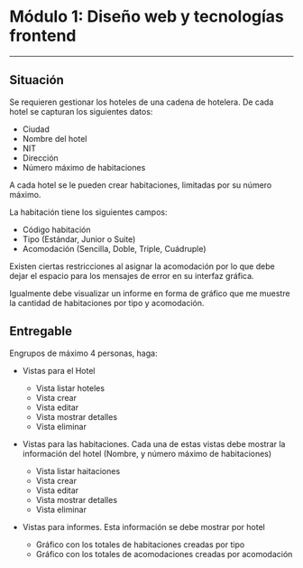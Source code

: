 # Módulo 1: Diseño web y tecnologías frontend
___

## Situación

Se requieren gestionar los hoteles de una cadena de hotelera. De cada hotel se capturan los siguientes datos:

- Ciudad
- Nombre del hotel
- NIT
- Dirección
- Número máximo de habitaciones

A cada hotel se le pueden crear habitaciones, limitadas por su número máximo. 

La habitación tiene los siguientes campos:

- Código habitación
- Tipo (Estándar, Junior o Suite)
- Acomodación (Sencilla, Doble, Triple, Cuádruple) 

Existen ciertas restricciones al asignar la acomodación por lo que debe dejar el espacio para los mensajes de error en su interfaz gráfica.

Igualmente debe visualizar un informe en forma de gráfico que me muestre la cantidad de habitaciones por tipo y acomodación.

## Entregable

Engrupos de máximo 4 personas, haga:
- Vistas para el Hotel
    - Vista listar hoteles
    - Vista crear
    - Vista editar
    - Vista mostrar detalles
    - Vista eliminar
   
- Vistas para las habitaciones. Cada una de estas vistas debe mostrar la información del hotel (Nombre, y número máximo de habitaciones)
    - Vista listar haitaciones
    - Vista crear
    - Vista editar
    - Vista mostrar detalles
    - Vista eliminar

- Vistas para informes. Esta información se debe mostrar por hotel
    - Gráfico con los totales de habitaciones creadas por tipo
    - Gráfico con los totales de acomodaciones creadas por acomodación
